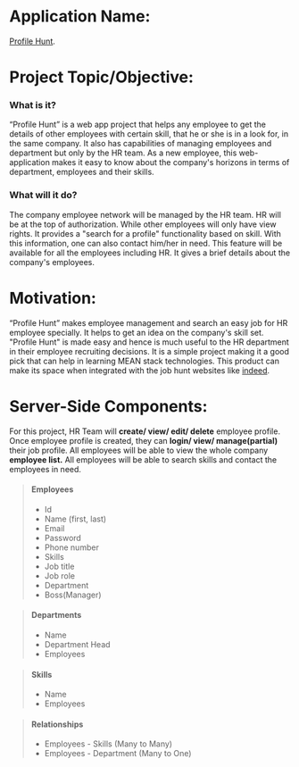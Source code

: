 # Application Name:
[Profile Hunt](http://profilehunt.herokuapp.com/).

# Project Topic/Objective:
### What is it?
“Profile Hunt” is a web app project that helps any employee to get the details of other employees with certain skill, that he or she is in a look for, in the same company. It also has capabilities of managing employees and department but only by the HR team. As a new employee, this web-application makes it easy to know about the company's horizons in terms of department, employees and their skills.
### What will it do?
The company employee network will be managed by the HR team. HR will be at the top of authorization. While other employees will only have view rights. It provides a "search for a profile" functionality based on skill. With this information, one can also contact him/her in need. This feature will be available for all the employees including HR. It gives a brief details about the company's employees.

# Motivation:
“Profile Hunt” makes employee management and search an easy job for HR employee specially. It helps to get an idea on the company's skill set. "Profile Hunt" is made easy and hence is much useful to the HR department in their employee recruiting decisions. It is a simple project making it a good pick that can help in learning MEAN stack technologies. This product can make its space when integrated with the job hunt websites like [indeed](https://www.indeed.com).

# Server-Side Components:
For this project, HR Team will **create/ view/ edit/ delete** employee profile.
Once employee profile is created, they can **login/ view/ manage(partial)** their job profile.
All employees will be able to view the whole company **employee list.**
All employees will be able to search skills and contact the employees in need.
> #### Employees
> - Id
> - Name (first, last)
> - Email
> - Password
> - Phone number
> - Skills
> - Job title
> - Job role
> - Department
> - Boss(Manager)

> #### Departments
> - Name
> - Department Head
> - Employees

> #### Skills
> - Name
> - Employees

> #### Relationships
> - Employees - Skills (Many to Many)
> - Employees - Department (Many to One)
